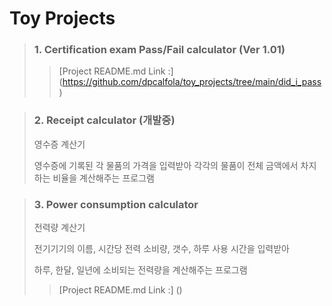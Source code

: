 # Toy Projects


> ### 1. Certification exam Pass/Fail calculator (Ver 1.01)
> > [Project README.md Link :] (https://github.com/dpcalfola/toy_projects/tree/main/did_i_pass)


> ### 2. Receipt calculator (개발중)
> 영수증 계산기
> 
> 영수증에 기록된 각 물품의 가격을 입력받아
> 각각의 물품이 전체 금액에서 차지하는 비율을 계산해주는 프로그램  
>  


> ### 3. Power consumption calculator
> 전력량 계산기
> 
> 전기기기의 이름, 시간당 전력 소비량, 갯수, 하루 사용 시간을 입력받아
> 
> 하루, 한달, 일년에 소비되는 전력량을 계산해주는 프로그램
> > [Project README.md Link :] ()